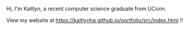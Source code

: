 Hi, I'm Kaitlyn, a recent computer science graduate from UConn.

View my website at https://kaitlynha.github.io/portfolio/src/index.html !!
